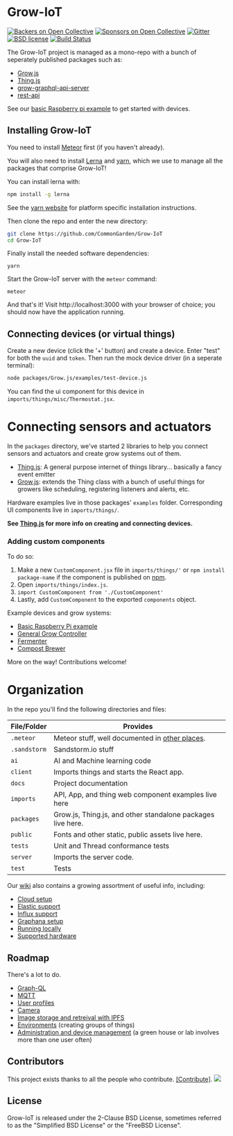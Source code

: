 # Grow-IoT

[![Backers on Open Collective](https://opencollective.com/Grow-IoT/backers/badge.svg)](#backers) [![Sponsors on Open Collective](https://opencollective.com/Grow-IoT/sponsors/badge.svg)](#sponsors) [![Gitter](https://img.shields.io/gitter/room/nwjs/nw.js.svg)](https://gitter.im/CommonGarden/Grow-IoT) [![BSD license](https://img.shields.io/badge/license-BSD--2--Clause-blue.svg)](https://github.com/CommonGarden/Grow-IoT/blob/master/LICENSE) [![Build Status](https://travis-ci.org/CommonGarden/Grow-IoT.svg?branch=master)](https://travis-ci.org/CommonGarden/Grow-IoT)

The Grow-IoT project is managed as a mono-repo with a bunch of seperately published packages such as:
* [Grow.js](https://github.com/CommonGarden/Grow-IoT/tree/development/packages/Grow.js)
* [Thing.js](https://github.com/CommonGarden/Grow-IoT/tree/development/packages/Thing.js)
* [grow-graphql-api-server](https://github.com/CommonGarden/Grow-IoT/tree/development/packages/graphql-api)
* [rest-api](https://github.com/CommonGarden/Grow-IoT/tree/development/packages/rest-api)

See our [basic Raspberry pi example](https://github.com/CommonGarden/BasicRaspberryPiExample) to get started with devices.

## Installing Grow-IoT

You need to install [Meteor](https://www.meteor.com/) first (if you haven't already). 

You will also need to install [Lerna](https://github.com/lerna/lerna) and [yarn](https://yarnpkg.com/), which we use to manage all the packages that comprise Grow-IoT!

You can install lerna with:

```bash
npm install -g lerna
```

See the [yarn website](https://yarnpkg.com/) for platform specific installation instructions.

Then clone the repo and enter the new directory:

```bash
git clone https://github.com/CommonGarden/Grow-IoT
cd Grow-IoT
```

Finally install the needed software dependencies:

```
yarn
```

Start the Grow-IoT server with the `meteor` command:

```
meteor
```

And that's it! Visit http://localhost:3000 with your browser of choice; you should now have the application running.

## Connecting devices (or virtual things)
Create a new device (click the '+' button) and create a device. Enter "test" for both the `uuid` and `token`. Then run the mock device driver (in a seperate terminal):

```bash
node packages/Grow.js/examples/test-device.js
```

You can find the ui component for this device in `imports/things/misc/Thermostat.jsx`.

# Connecting sensors and actuators

In the `packages` directory, we've started 2 libraries to help you connect sensors and actuators and create grow systems out of them.
* [Thing.js](https://github.com/CommonGarden/Grow-IoT/tree/development/packages/Thing.js): A general purpose internet of things library... basically a fancy event emitter
* [Grow.js](https://github.com/CommonGarden/Grow-IoT/tree/development/packages/Grow.js): extends the Thing class with a bunch of useful things for growers like scheduling, registering listeners and alerts, etc.

Hardware examples live in those packages' `examples` folder. Corresponding UI components live in `imports/things/`.

**See [Thing.js](https://github.com/CommonGarden/Grow-IoT/tree/development/packages/Thing.js) for more info on creating and connecting devices.**

### Adding custom components
To do so:

1. Make a new `CustomComponent.jsx` file in `imports/things/'` or `npm install package-name` if the component is published on [npm](https://www.npmjs.com/).
2. Open `imports/things/index.js`.
3. `import CustomComponent from './CustomComponent'`
4. Lastly, add `CustomComponent` to the exported `components` object.

Example devices and grow systems:
* [Basic Raspberry Pi example](https://github.com/CommonGarden/Grow-Hub)
* [General Grow Controller](https://github.com/CommonGarden/Grow-Hub)
* [Fermenter](https://github.com/CommonGarden/Fermenter)
* [Compost Brewer](https://github.com/CommonGarden/CompostBrewer)

More on the way! Contributions welcome!

# Organization
In the repo you'll find the following directories and files:

File/Folder   | Provides
--------------|----------------------------------------------------------------
`.meteor`     | Meteor stuff, well documented in [other places](http://docs.meteor.com/#/full/).
`.sandstorm`  | Sandstorm.io stuff
`ai`          | AI and Machine learning code
`client`      | Imports things and starts the React app.
`docs`        | Project documentation
`imports`     | API, App, and thing web component examples live here
`packages`    | Grow.js, Thing.js, and other standalone packages live here.
`public`      | Fonts and other static, public assets live here.
`tests`       | Unit and Thread conformance tests
`server`      | Imports the server code.
`test`        | Tests

Our [wiki](https://github.com/CommonGarden/Grow-IoT/wiki) also contains a growing assortment of useful info, including:
* [Cloud setup](https://github.com/CommonGarden/Grow-IoT/wiki/Cloud-setup)
* [Elastic support](https://github.com/CommonGarden/Grow-IoT/wiki/Elastic)
* [Influx support](https://github.com/CommonGarden/Grow-IoT/wiki/Influx-DB)
* [Graphana setup](https://github.com/CommonGarden/Grow-IoT/wiki/Grafana-Setup)
* [Running locally](https://github.com/CommonGarden/Grow-IoT/wiki/Running-locally)
* [Supported hardware](https://github.com/CommonGarden/Grow-IoT/wiki/Supported-hardware)

## Roadmap

There's a lot to do.
* [Graph-QL](https://github.com/CommonGarden/Grow-IoT/issues/315)
* [MQTT](https://github.com/CommonGarden/Grow-IoT/issues/224)
* [User profiles](https://github.com/CommonGarden/Grow-IoT/issues/382)
* [Camera](https://github.com/CommonGarden/Grow-IoT/issues/374)
* [Image storage and retreival with IPFS](https://github.com/CommonGarden/Grow-IoT/issues/416)
* [Environments](https://github.com/CommonGarden/Grow-IoT/issues/311) (creating groups of things)
* [Administration and device management](https://github.com/CommonGarden/Grow-IoT/issues/370) (a green house or lab involves more than one user often)


## Contributors

This project exists thanks to all the people who contribute. [[Contribute]](CONTRIBUTING.md).
<a href="graphs/contributors"><img src="https://opencollective.com/Grow-IoT/contributors.svg?width=890" /></a>

## License
Grow-IoT is released under the 2-Clause BSD License, sometimes referred to as the "Simplified BSD License" or the "FreeBSD License".
